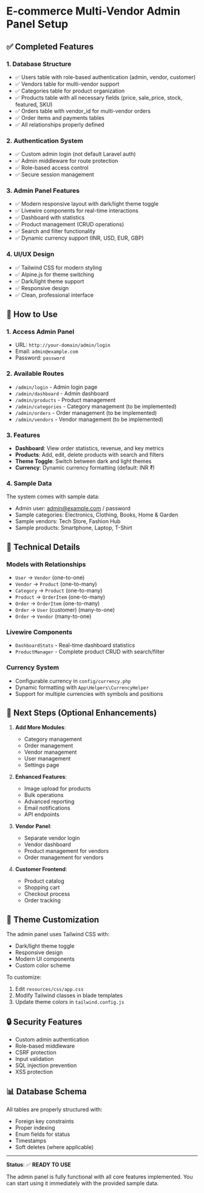 # E-commerce Multi-Vendor Admin Panel Setup

## ✅ Completed Features

### 1. **Database Structure**

-   ✅ Users table with role-based authentication (admin, vendor, customer)
-   ✅ Vendors table for multi-vendor support
-   ✅ Categories table for product organization
-   ✅ Products table with all necessary fields (price, sale_price, stock, featured, SKU)
-   ✅ Orders table with vendor_id for multi-vendor orders
-   ✅ Order items and payments tables
-   ✅ All relationships properly defined

### 2. **Authentication System**

-   ✅ Custom admin login (not default Laravel auth)
-   ✅ Admin middleware for route protection
-   ✅ Role-based access control
-   ✅ Secure session management

### 3. **Admin Panel Features**

-   ✅ Modern responsive layout with dark/light theme toggle
-   ✅ Livewire components for real-time interactions
-   ✅ Dashboard with statistics
-   ✅ Product management (CRUD operations)
-   ✅ Search and filter functionality
-   ✅ Dynamic currency support (INR, USD, EUR, GBP)

### 4. **UI/UX Design**

-   ✅ Tailwind CSS for modern styling
-   ✅ Alpine.js for theme switching
-   ✅ Dark/light theme support
-   ✅ Responsive design
-   ✅ Clean, professional interface

## 🚀 How to Use

### 1. **Access Admin Panel**

-   URL: `http://your-domain/admin/login`
-   Email: `admin@example.com`
-   Password: `password`

### 2. **Available Routes**

-   `/admin/login` - Admin login page
-   `/admin/dashboard` - Admin dashboard
-   `/admin/products` - Product management
-   `/admin/categories` - Category management (to be implemented)
-   `/admin/orders` - Order management (to be implemented)
-   `/admin/vendors` - Vendor management (to be implemented)

### 3. **Features**

-   **Dashboard**: View order statistics, revenue, and key metrics
-   **Products**: Add, edit, delete products with search and filters
-   **Theme Toggle**: Switch between dark and light themes
-   **Currency**: Dynamic currency formatting (default: INR ₹)

### 4. **Sample Data**

The system comes with sample data:

-   Admin user: admin@example.com / password
-   Sample categories: Electronics, Clothing, Books, Home & Garden
-   Sample vendors: Tech Store, Fashion Hub
-   Sample products: Smartphone, Laptop, T-Shirt

## 🔧 Technical Details

### **Models with Relationships**

-   `User` → `Vendor` (one-to-one)
-   `Vendor` → `Product` (one-to-many)
-   `Category` → `Product` (one-to-many)
-   `Product` → `OrderItem` (one-to-many)
-   `Order` → `OrderItem` (one-to-many)
-   `Order` → `User` (customer) (many-to-one)
-   `Order` → `Vendor` (many-to-one)

### **Livewire Components**

-   `DashboardStats` - Real-time dashboard statistics
-   `ProductManager` - Complete product CRUD with search/filter

### **Currency System**

-   Configurable currency in `config/currency.php`
-   Dynamic formatting with `App\Helpers\CurrencyHelper`
-   Support for multiple currencies with symbols and positions

## 📝 Next Steps (Optional Enhancements)

1. **Add More Modules**:

    - Category management
    - Order management
    - Vendor management
    - User management
    - Settings page

2. **Enhanced Features**:

    - Image upload for products
    - Bulk operations
    - Advanced reporting
    - Email notifications
    - API endpoints

3. **Vendor Panel**:

    - Separate vendor login
    - Vendor dashboard
    - Product management for vendors
    - Order management for vendors

4. **Customer Frontend**:
    - Product catalog
    - Shopping cart
    - Checkout process
    - Order tracking

## 🎨 Theme Customization

The admin panel uses Tailwind CSS with:

-   Dark/light theme toggle
-   Responsive design
-   Modern UI components
-   Custom color scheme

To customize:

1. Edit `resources/css/app.css`
2. Modify Tailwind classes in blade templates
3. Update theme colors in `tailwind.config.js`

## 🔒 Security Features

-   Custom admin authentication
-   Role-based middleware
-   CSRF protection
-   Input validation
-   SQL injection prevention
-   XSS protection

## 📊 Database Schema

All tables are properly structured with:

-   Foreign key constraints
-   Proper indexing
-   Enum fields for status
-   Timestamps
-   Soft deletes (where applicable)

---

**Status**: ✅ **READY TO USE**

The admin panel is fully functional with all core features implemented. You can start using it immediately with the provided sample data.
